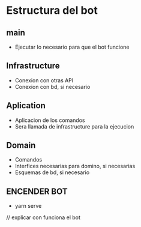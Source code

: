 # Estructura del bot

## main
 - Ejecutar lo necesario para que el bot funcione

## Infrastructure
 - Conexion con otras API
 - Conexion con bd, si necesario

## Aplication
 - Aplicacion de los comandos
 - Sera llamada de infrastructure para la ejecucion

## Domain
 - Comandos
 - Interfices necesarias para domino, si necesarias
 - Esquemas de bd, si necesario


## ENCENDER BOT
 - yarn serve

// explicar con funciona el bot